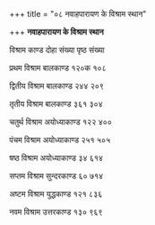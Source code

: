 +++
title = "०८ नवाहपारायण के विश्राम स्थान"

+++
**नवाहपारायण के विश्राम स्थान**

विश्राम काण्ड दोहा संख्या पृष्ठ संख्या

प्रथम विश्राम बालकाण्ड १२०क १०८

द्वितीय विश्राम बालकाण्ड २४४ २०९

तृतीय विश्राम बालकाण्ड ३६१ ३०४

चतुर्थ विश्राम अयोध्याकाण्ड १२२ ४००

पंचम विश्राम अयोध्याकाण्ड २५१ ५०५

षष्ठ विश्राम अयोध्याकाण्ड ३४ ६१४

सप्तम विश्राम सुन्दरकाण्ड ६० ७१४

अष्टम विश्राम युद्धकाण्ड १२१ ८३६

नवम विश्राम उत्तरकाण्ड १३० ९६९
